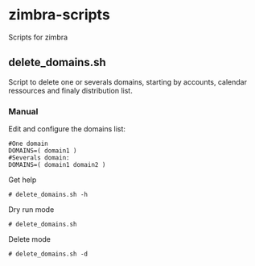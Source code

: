 # zimbra-scripts
Scripts for zimbra

## delete_domains.sh
Script to delete one or severals domains, starting by accounts, calendar ressources and finaly distribution list.

### Manual
Edit and configure the domains list:

 	#One domain
 	DOMAINS=( domain1 )
 	#Severals domain:
 	DOMAINS=( domain1 domain2 )


Get help

	# delete_domains.sh -h

Dry run mode

	# delete_domains.sh

Delete mode

	# delete_domains.sh -d
